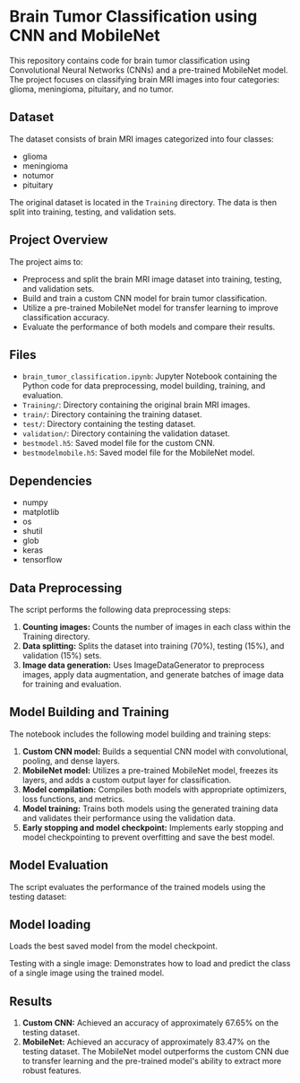 # Brain Tumor Classification using CNN and MobileNet

This repository contains code for brain tumor classification using Convolutional Neural Networks (CNNs) and a pre-trained MobileNet model. The project focuses on classifying brain MRI images into four categories: glioma, meningioma, pituitary, and no tumor.

## Dataset

The dataset consists of brain MRI images categorized into four classes:

-   glioma
-   meningioma
-   notumor
-   pituitary

The original dataset is located in the `Training` directory. The data is then split into training, testing, and validation sets.

## Project Overview

The project aims to:

-   Preprocess and split the brain MRI image dataset into training, testing, and validation sets.
-   Build and train a custom CNN model for brain tumor classification.
-   Utilize a pre-trained MobileNet model for transfer learning to improve classification accuracy.
-   Evaluate the performance of both models and compare their results.

## Files

-   `brain_tumor_classification.ipynb`: Jupyter Notebook containing the Python code for data preprocessing, model building, training, and evaluation.
-   `Training/`: Directory containing the original brain MRI images.
-   `train/`: Directory containing the training dataset.
-   `test/`: Directory containing the testing dataset.
-   `validation/`: Directory containing the validation dataset.
-   `bestmodel.h5`: Saved model file for the custom CNN.
-   `bestmodelmobile.h5`: Saved model file for the MobileNet model.

## Dependencies

-   numpy
-   matplotlib
-   os
-   shutil
-   glob
-   keras
-   tensorflow

## Data Preprocessing
The script performs the following data preprocessing steps:

1. **Counting images:** Counts the number of images in each class within the Training directory.
2. **Data splitting:** Splits the dataset into training (70%), testing (15%), and validation (15%) sets.
3. **Image data generation:** Uses ImageDataGenerator to preprocess images, apply data augmentation, and generate batches of image data for training and evaluation.

## Model Building and Training
The notebook includes the following model building and training steps:

1. **Custom CNN model:** Builds a sequential CNN model with convolutional, pooling, and dense layers.
2. **MobileNet model:** Utilizes a pre-trained MobileNet model, freezes its layers, and adds a custom output layer for classification.
3. **Model compilation:** Compiles both models with appropriate optimizers, loss functions, and metrics.
4. **Model training:** Trains both models using the generated training data and validates their performance using the validation data.
5. **Early stopping and model checkpoint:** Implements early stopping and model checkpointing to prevent overfitting and save the best model.

## Model Evaluation
The script evaluates the performance of the trained models using the testing dataset:

## Model loading
Loads the best saved model from the model checkpoint.

Testing with a single image: Demonstrates how to load and predict the class of a single image using the trained model.
## Results
1. **Custom CNN:** Achieved an accuracy of approximately 67.65% on the testing dataset.
2. **MobileNet:** Achieved an accuracy of approximately 83.47% on the testing dataset.
The MobileNet model outperforms the custom CNN due to transfer learning and the pre-trained model's ability to extract more robust features.

